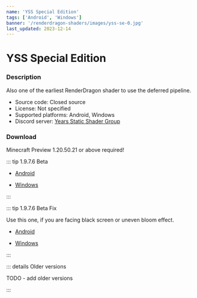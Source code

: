 ```yaml
---
name: 'YSS Special Edition'
tags: ['Android', 'Windows']
banner: '/renderdragon-shaders/images/yss-se-0.jpg'
last_updated: 2023-12-14
---
```


# YSS Special Edition

<Gallery
:images="[
    '/renderdragon-shaders/images/yss-se-0.jpg',
    '/renderdragon-shaders/images/yss-se-1.jpg',
    '/renderdragon-shaders/images/yss-se-2.jpg'
    ]"
/>

### Description

Also one of the earliest RenderDragon shader to use the deferred pipeline. 

* Source code: Closed source
* License: Not specified
* Supported platforms: Android, Windows
* Discord server: [Years Static Shader Group](https://discord.gg/yss)

### Download <Badge type="danger" text="Beta" />

Minecraft Preview 1.20.50.21 or above required!

::: tip 1.9.7.6 Beta

* [Android](https://cdn.discordapp.com/attachments/1066623642194153582/1158767758721429645/YSS_SE_Beta_1.9.7.6_Android.mcpack?ex=6537d012&is=65255b12&hm=cac102f61ea84e3f5dbc3f59bb0db01568c76e41a37c9b37c2814b443a7e7535&)

* [Windows](https://cdn.discordapp.com/attachments/1066623642194153582/1158767759069560893/YSS_SE_Beta_1.9.7.6_Windows.mcpack?ex=6537d012&is=65255b12&hm=9f3625b5edc63e4a088581b9dcde4dbebaec5e2836466193856d5f7bf167e52e&)

:::

::: tip 1.9.7.6 Beta Fix

Use this one, if you are facing black screen or uneven bloom effect.

* [Android](https://cdn.discordapp.com/attachments/1066623642194153582/1184915232653578251/YSS_SE_Beta_1.9.7.6_AndroidFix.mcpack?ex=658db54e&is=657b404e&hm=9bbb2fa24ed3d95043a578536a06352d6de1268bc5cf872567ae43427cc5e355&)

* [Windows](https://cdn.discordapp.com/attachments/1066623642194153582/1184915232242540564/YSS_SE_Beta_1.9.7.6_WindowsFix.mcpack?ex=658db54e&is=657b404e&hm=0633ddfb8ab5d5bbb5ec1c3bd7be565c608c29f1590b96b01a532b6a1ac5a203&)

:::

::: details Older versions

 TODO - add older versions 

:::